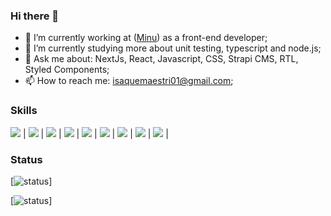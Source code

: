 ### Hi there 👋

- 🔭 I’m currently working at ([Minu](https://www.minu.co/)) as a front-end developer;
- 🌱 I’m currently studying more about unit testing, typescript and node.js;
- 💬 Ask me about: NextJs, React, Javascript, CSS, Strapi CMS, RTL, Styled Components;
- 📫 How to reach me:  isaquemaestri01@gmail.com;


### Skills

<img src="https://img.shields.io/badge/JavaScript-F7DF1E?style=for-the-badge&logo=javascript&logoColor=black" /> | 
<img src="https://img.shields.io/badge/Node.js-43853D?style=for-the-badge&logo=node.js&logoColor=white" /> | 
<img src="https://img.shields.io/badge/React-20232A?style=for-the-badge&logo=react&logoColor=61DAFB" /> | 
<img src="https://img.shields.io/badge/HTML5-E34F26?style=for-the-badge&logo=html5&logoColor=white" /> | 
<img src="https://img.shields.io/badge/CSS3-1572B6?style=for-the-badge&logo=css3&logoColor=white" /> | 
<img src="https://img.shields.io/badge/styled--components-DB7093?style=for-the-badge&logo=styled-components&logoColor=white" /> | 
<img src="https://img.shields.io/badge/Tailwind_CSS-38B2AC?style=for-the-badge&logo=tailwind-css&logoColor=white" /> | 
<img src="https://img.shields.io/badge/Git-E34F26?style=for-the-badge&logo=git&logoColor=white" /> |
<img src="https://img.shields.io/badge/Linux-E34F26?style=for-the-badge&logo=linux&logoColor=black" /> |

	
 ### Status

[![status](https://badge.stateful.com/imaestri/status.svg)]

[![status](https://badge.stateful.com/imaestri/dnd.svg)]

